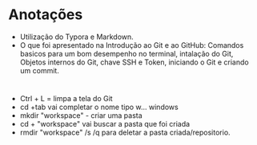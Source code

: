 # Anotações

 - Utilização do Typora e Markdown.
 - O que foi apresentado na Introdução ao Git e ao GitHub: Comandos basicos para um bom desempenho no terminal, intalação do Git, Objetos internos do Git, chave SSH e Token, iniciando o Git e criando um commit. 

#


 - Ctrl + L = limpa a tela do Git
 - cd +tab vai completar o nome tipo w... windows
 - mkdir "workspace" - criar uma pasta
 - cd + "workspace" vai buscar a pasta que foi criada
 - rmdir "workspace" /s /q para deletar a pasta criada/repositorio.
